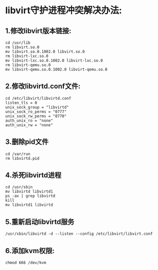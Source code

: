 # libvirt守护进程冲突解决办法:
## 1.修改libvirt版本链接:
	cd /usr/lib
	rm libvirt.so.0
	mv libvirt.so.0.1002.0 libvirt.so.0
	rm libvirt-lxc.so.0
	mv libvirt-lxc.so.0.1002.0 libvirt-lxc.so.0
	rm libvirt-qemu.so.0
	mv libvirt-qemu.so.0.1002.0 libvirt-qemu.so.0
## 2.修改libvirtd.conf文件:
	cd /etc/libvirt/libvirtd.conf
	listen_tls = 0
	unix_sock_group = "libvirtd"
	unix_sock_ro_perms = "0777"
	unix_sock_rw_perms = "0770"
	auth_unix_ro = "none"
	auth_unix_rw = "none"
## 3.删除pid文件
	cd /var/run
	rm libvirtd.pid
## 4.杀死libvirtd进程
	cd /usr/sbin
	mv libvirtd libvirtd1
	ps -ax | grep libvirtd
	kill
	mv libvirtd1 libvirtd
## 5.重新启动libvirtd服务
	/usr/sbin/libvirtd -d --listen --config /etc/libvirt/libvirt.conf

## 6.添加kvm权限:
	chmod 666 /dev/kvm

